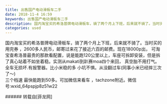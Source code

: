 ```yaml
---
title: 出售国产电动滑板车二手
date: 2018-11-4 16:59
keywords: 出售国产电动滑板车二手
description: 国内淘宝买的希洛普牌电动滑板车，骑了两个月上下班，后来就不骑了。当时买的用完券 ，2600多人民币，邮寄过来花了接近六百的邮费。现在18000p出， 可淘宝查希洛普最贵的那款看配置，说是能跑120公里以上，车座可拆卸安装，但是拆了真心站着不如坐着稳。实测从makati到趴赛moa四个来回， 真空胎不用打气。全车无损坏.有报警器。比小米稳的多 小坑不惧。从没翻过车(同事小米已经摔三次了～)三个档速 最快能跑到50多。可加微信来看车 ，tachzone附近。微信号:wxid_64pspjp8z51w22
categories: used
---
```

<td class="t_f" id="postmessage_2215921">

国内淘宝买的希洛普牌电动滑板车，骑了两个月上下班，后来就不骑了。当时买的用完券 ，2600多人民币，邮寄过来花了接近六百的邮费。现在18000p出， 可淘宝查希洛普最贵的那款看配置，说是能跑120公里以上，车座可拆卸安装，但是拆了真心站着不如坐着稳。实测从makati到趴赛moa四个来回， 真空胎不用打气。全车无损坏.有报警器。比小米稳的多 小坑不惧。从没翻过车(同事小米已经摔三次了～)<br/>
<img alt="" border="0" class="zoom" data-cf-modified-6f221fb9966dad75a8ae6093-="" file="http://www.flw.ph/data/appbyme/upload/image/201811/04/fjPixqh5H2Fe.jpg" id="aimg_wls8A" lazyloadthumb="1" onclick="" onmouseover="" src="http://www.flw.ph/data/appbyme/upload/image/201811/04/fjPixqh5H2Fe.jpg"/><br/>
<img alt="" border="0" class="zoom" data-cf-modified-6f221fb9966dad75a8ae6093-="" file="http://www.flw.ph/data/appbyme/upload/image/201811/04/ExycTU1Z4O3k.jpg" id="aimg_uvWS0" lazyloadthumb="1" onclick="" onmouseover="" src="http://www.flw.ph/data/appbyme/upload/image/201811/04/ExycTU1Z4O3k.jpg"/><br/>
<img alt="" border="0" class="zoom" data-cf-modified-6f221fb9966dad75a8ae6093-="" file="http://www.flw.ph/data/appbyme/upload/image/201811/04/8mV1ZR37qZJe.jpg" id="aimg_oAo77" lazyloadthumb="1" onclick="" onmouseover="" src="http://www.flw.ph/data/appbyme/upload/image/201811/04/8mV1ZR37qZJe.jpg"/><br/>
<img alt="" border="0" class="zoom" data-cf-modified-6f221fb9966dad75a8ae6093-="" file="http://www.flw.ph/data/appbyme/upload/image/201811/04/MlYBkFPSsBZb.jpg" id="aimg_URHg9" lazyloadthumb="1" onclick="" onmouseover="" src="http://www.flw.ph/data/appbyme/upload/image/201811/04/MlYBkFPSsBZb.jpg"/><br/>
<img alt="" border="0" class="zoom" data-cf-modified-6f221fb9966dad75a8ae6093-="" file="http://www.flw.ph/data/appbyme/upload/image/201811/04/kps0CzG5oOjd.jpg" id="aimg_YWLOj" lazyloadthumb="1" onclick="" onmouseover="" src="http://www.flw.ph/data/appbyme/upload/image/201811/04/kps0CzG5oOjd.jpg"/><br/>
三个档速 最快能跑到50多。可加微信来看车 ，tachzone附近。微信号:wxid_64pspjp8z51w22<br/>
</td>
###### 转载自[菲龙网]